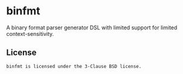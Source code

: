 # binfmt

A binary format parser generator DSL with limited support for limited
context-sensitivity.

## License

    binfmt is licensed under the 3-Clause BSD license.
